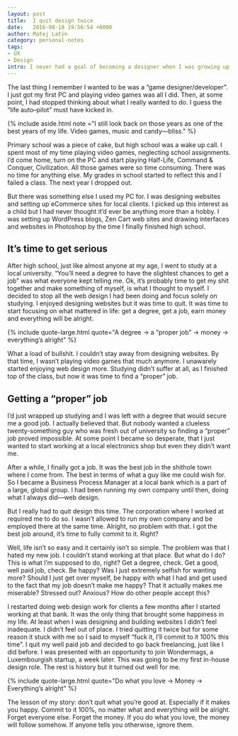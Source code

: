 ```yaml
---
layout: post
title:  I quit design twice
date:   2016-08-18 19:56:54 +0000
author: Matej Latin
category: personal-notes
tags:
- UX
- Design
intro: I never had a goal of becoming a designer when I was growing up. Like most young boys, I wanted to be a jet fighter a pilot, a fireman, a police officer,… whatever I was most interested in at a particular moment. 
---
```

The last thing I remember I wanted to be was a “game designer/developer”. I just got my first PC and playing video games was all I did. Then, at some point, I had stopped thinking about what I really wanted to do. I guess the “life auto–pilot” must have kicked in.

{% include aside.html note ="I still look back on those years as one of the best years of my life. Video games, music and candy—bliss." %}

Primary school was a piece of cake, but high school was a wake up call. I spent most of my time playing video games, neglecting school assignments. I’d come home, turn on the PC and start playing Half-Life, Command & Conquer, Civilization. All those games were so time consuming. There was no time for anything else. My grades in school started to reflect this and I failed a class. The next year I dropped out.

But there was something else I used my PC for. I was designing websites and setting up eCommerce sites for local clients. I picked up this interest as a child but I had never thought it’d ever be anything more than a hobby. I was setting up WordPress blogs, Zen Cart web sites and drawing interfaces and websites in Photoshop by the time I finally finished high school.

## It’s time to get serious
After high school, just like almost anyone at my age, I went to study at a local university. “You’ll need a degree to have the slightest chances to get a job” was what everyone kept telling me. Ok, it’s probably time to get my shit together and make something of myself, is what I thought to myself. I decided to stop all the web design I had been doing and focus solely on studying. I enjoyed designing websites but it was time to quit. It was time to start focusing on what mattered in life: get a degree, get a job, earn money and everything will be alright.

{% include quote-large.html quote="A degree → a “proper job” → money → everything’s alright" %}

What a load of bullshit. I couldn’t stay away from designing websites. By that time, I wasn’t playing video games that much anymore. I unawarely started enjoying web design more. Studying didn’t suffer at all, as I finished top of the class, but now it was time to find a “proper” job.

## Getting a “proper” job
I’d just wrapped up studying and I was left with a degree that would secure me a good job. I actually believed that. But nobody wanted a clueless twenty-something guy who was fresh out of university so finding a “proper” job proved impossible. At some point I became so desperate, that I just wanted to start working at a local electronics shop but even they didn’t want me.

After a while, I finally got a job. It was the best job in the shithole town where I come from. The best in terms of what a guy like me could wish for.  So I became a Business Process Manager at a local bank which is a part of a large, global group. I had been running my own company until then, doing what I always did—web design.

But I really had to quit design this time. The corporation where I worked at required me to do so. I wasn’t allowed to run my own company and be employed there at the same time. Alright, no problem with that. I got the best job around, it’s time to fully commit to it. Right?

Well, life isn’t so easy and it certainly isn’t so simple. The problem was that I hated my new job. I couldn’t stand working at that place. But what do I do? This is what I’m supposed to do, right? Get a degree, check. Get a good, well paid job, check. Be happy? Was I just extremely selfish for wanting more? Should I just get over myself, be happy with what I had and get used to the fact that my job doesn’t make me happy? That it actually makes me miserable? Stressed out? Anxious? How do other people accept this?

I restarted doing web design work for clients a few months after I started working at that bank. It was the only thing that brought some happiness in my life. At least when I was designing and building websites I didn’t feel inadequate. I didn’t feel out of place. I tried quitting it twice but for some reason it stuck with me so I said to myself “fuck it, I’ll commit to it 100% this time”. I quit my well paid job and decided to go back freelancing, just like I did before. I was presented with an opportunity to join Wondermags, a Luxembourgish startup, a week later. This was going to be my first in-house design role. The rest is history but it turned out well for me.

{% include quote-large.html quote="Do what you love → Money → Everything’s alright" %}

The lesson of my story: don’t quit what you’re good at. Especially if it makes you happy. Commit to it 100%, no matter what and everything will be alright. Forget everyone else. Forget the money. If you do what you love, the money will follow somehow. If anyone tells you otherwise, ignore them.